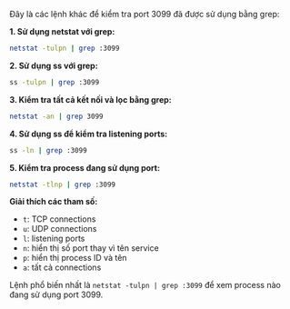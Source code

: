 Đây là các lệnh khác để kiểm tra port 3099 đã được sử dụng bằng grep:

**1. Sử dụng netstat với grep:**
```bash
netstat -tulpn | grep :3099
```

**2. Sử dụng ss với grep:**
```bash
ss -tulpn | grep :3099
```

**3. Kiểm tra tất cả kết nối và lọc bằng grep:**
```bash
netstat -an | grep 3099
```

**4. Sử dụng ss để kiểm tra listening ports:**
```bash
ss -ln | grep :3099
```

**5. Kiểm tra process đang sử dụng port:**
```bash
netstat -tlnp | grep :3099
```

**Giải thích các tham số:**
- `t`: TCP connections
- `u`: UDP connections  
- `l`: listening ports
- `n`: hiển thị số port thay vì tên service
- `p`: hiển thị process ID và tên
- `a`: tất cả connections

Lệnh phổ biến nhất là `netstat -tulpn | grep :3099` để xem process nào đang sử dụng port 3099.